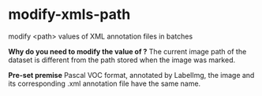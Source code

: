 # modify-xmls-path
modify &lt;path> values of XML annotation files in batches

**Why do you need to modify the value of <path>?** 
The current image path of the dataset is different from the path stored when the image was marked.

**Pre-set premise**
Pascal VOC format, annotated by LabelImg, the image and its corresponding .xml annotation file have the same name.
